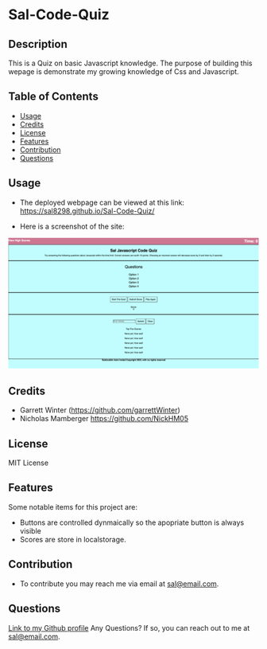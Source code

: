 # Sal-Code-Quiz

## Description

This is a Quiz on basic Javascript knowledge. The purpose of building this wepage is demonstrate my growing knowledge of Css and Javascript.

## Table of Contents 

- [Usage](#usage)
- [Credits](#credits)
- [License](#license)
- [Features](#features)
- [Contribution](#contribution)
- [Questions](#questions)


## Usage
  

- The deployed webpage can be viewed at this link: https://sal8298.github.io/Sal-Code-Quiz/
        
- Here is a screenshot of the site:

![Sal-Code-Quiz](./assets/images/webpage-screenshot.png)


## Credits

- Garrett Winter (https://github.com/garrettWinter)
- Nicholas Mamberger https://github.com/NickHM05

## License

MIT License

## Features

Some notable items for this project are:
- Buttons are controlled dynmaically so the apopriate button is always visible
- Scores are store in localstorage.

## Contribution

* To contribute you may reach me via email at sal@email.com.

## Questions

[Link to my Github profile](https://github.com/Sal8298)
Any Questions? If so, you can reach out to me at sal@email.com.

   